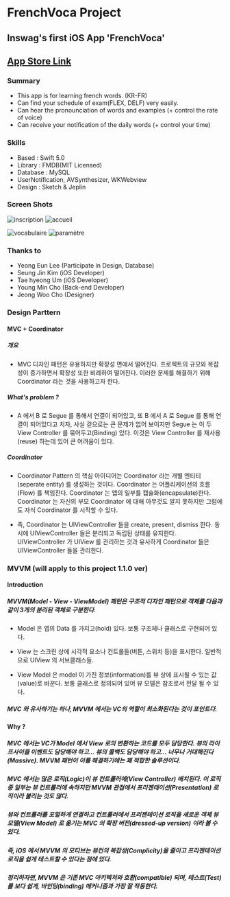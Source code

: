 # FrenchVoca Project


## Inswag's first iOS App 'FrenchVoca'


## [App Store Link](https://apps.apple.com/kr/app/frenchvoca/id1484363534?l=en)


### Summary
- This app is for learning french words. (KR-FR)
- Can find your schedule of exam(FLEX, DELF) very easily.
- Can hear the pronounciation of words and examples (+ control the rate of voice)
- Can receive your notification of the daily words (+ control your time)


### Skills
- Based : Swift 5.0
- Library : FMDB(MIT Licensed)
- Database : MySQL
- UserNotification, AVSynthesizer, WKWebview
- Design : Sketch & Jeplin


### Screen Shots
![inscription](https://user-images.githubusercontent.com/39002173/56110425-5dca1e80-5f8f-11e9-8d5b-aa791b56775f.gif)
![accueil](https://user-images.githubusercontent.com/39002173/56110426-5dca1e80-5f8f-11e9-917e-cf22d34a85f1.gif)

![vocabulaire](https://user-images.githubusercontent.com/39002173/56110423-5d318800-5f8f-11e9-9358-ed76e78e4653.gif)
![paramètre](https://user-images.githubusercontent.com/39002173/56110424-5d318800-5f8f-11e9-977c-5707e9332766.gif)


### Thanks to
- Yeong Eun Lee (Participate in Design, Database)
- Seung Jin Kim (iOS Developer)
- Tae hyeong Um (iOS Developer)
- Young Min Cho (Back-end Developer)
- Jeong Woo Cho (Designer)


### Design Parttern

#### MVC + Coordinator

##### 개요

- MVC 디자인 패턴은 유용하지만 확장성 면에서 떨어진다. 프로젝트의 규모와 복잡성이 증가하면서 확장성 또한 비례하여 떨어진다. 이러한 문제를 해결하기 위해 Coordinator 라는 것을 사용하고자 한다.

##### What's problem ?

- A 에서 B 로 Segue 를 통해서 연결이 되어있고, 또 B 에서 A 로 Segue 를 통해 연결이 되어있다고 치자, 사실 겉으로는 큰 문제가 없어 보이지만 Segue 는 이 두 View Controller 를 묶어두고(Binding) 있다. 이것은 View Controller 를 재사용(reuse) 하는데 있어 큰 어려움이 있다.

##### Coordinator

- Coordinator Pattern 의 핵심 아이디어는 Coordinator 라는 개별 엔티티(seperate entity) 를 생성하는 것이다. Coordinator 는 어플리케이션의 흐름(Flow) 를 책임진다. Coordinator 는 앱의 일부를 캡슐화(encapsulate)한다.  Coordinator 는 자신의 부모 Coordinator 에 대해 아무것도 알지 못하지만 그럼에도 자식 Coordinator 를 시작할 수 있다.

- 즉, Coordinator 는 UIViewController 들을 create, present, dismiss 한다. 동시에 UIViewController 들은 분리되고 독립된 상태를 유지한다. UIViewController 가 UIView 를 관리하는 것과 유사하게 Coordinator 들은 UIViewController 들을 관리한다.


### MVVM (will apply to this project 1.1.0 ver)

#### Introduction

##### MVVM(Model - View - ViewModel) 패턴은 구조적 디자인 패턴으로 객체를 다음과 같이 3개의 분리된 객체로 구분한다.

- Model 은 앱의 Data 를 가지고(hold) 있다. 보통 구조체나 클래스로 구현되어 있다.

- View 는 스크린 상에 시각적 요소나 컨트롤들(버튼, 스위치 등)을 표시한다. 일반적으로 UIView 의 서브클래스들.

- View Model 은 model 이 가진 정보(information)를 뷰 상에 표시될 수 있는 값(value)로 바꾼다. 보통 클래스로 정의되어 있어 뷰 모델은 참조로서 전달 될 수 있다. 

##### MVC 와 유사하기는 하나, MVVM 에서는 VC의 역할이 최소화된다는 것이 포인트다.

#### Why  ?

##### MVC 에서는 VC가 Model 에서 View 로의 변환하는 코드를 모두 담당한다.  뷰의 라이프사이클 이벤트도 담당해야 하고... 뷰의 콜백도 담당해야 하고... 너무나 거대해진다(Massive). MVVM 패턴이 이를 해결하기에는 꽤 적합한 솔루션이다.


##### MVC 에서는 많은 로직(Logic)이 뷰 컨트롤러에(View Controller) 배치된다. 이 로직 중 일부는 뷰 컨트롤러에 속하지만 MVVM 관점에서 프리젠테이션(Presentation) 로직이라 불리는 것도 많다. 


##### 뷰와 컨트롤러를 포멀하게 연결하고 컨트롤러에서 프리젠테이션 로직을 새로운 객체 뷰 모델(View Model) 로 옮기는 MVC 의 확장 버전(dressed-up version) 이라 볼 수 있다. 


##### 즉, iOS 에서 MVVM 의 모티브는 뷰컨의 복잡성(Complicity)을 줄이고 프리젠테이션 로직을 쉽게 테스트할 수 있다는 점에 있다. 


##### 정리하자면, MVVM 은 기존 MVC 아키텍처와 호환(compatible) 되며, 테스트(Test)를 보다 쉽게, 바인딩(binding) 메커니즘과 가장 잘 작동한다.
